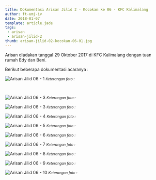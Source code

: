 ```yaml
---
title: Dokumentasi Arisan Jilid 2 - Kocokan ke 06 - KFC Kalimalang
author: ft-umj-iv
date: 2018-01-07
template: article.jade
tags:
 - arisan
 - arisan-jilid-2
thumb: arisan-jilid-02-kocokan-06-01.jpg
---
```


Arisan diadakan tanggal 29 Oktober 2017 di KFC Kalimalang dengan tuan rumah Edy dan Beni.

Berikut beberapa dokumentasi acaranya :



![Arisan Jilid 06 - 1](/story/assets/img/arisan-jilid-02-kocokan-06-01.jpg)
<small>_Keterangan foto :_</small>

<br/>
<span class="more"></span>

![Arisan Jilid 06 - 3](/story/assets/img/arisan-jilid-02-kocokan-06-02.jpg)
<small>_Keterangan foto :_</small>

![Arisan Jilid 06 - 3](/story/assets/img/arisan-jilid-02-kocokan-06-03.jpg)
<small>_Keterangan foto :_</small>

![Arisan Jilid 06 - 4](/story/assets/img/arisan-jilid-02-kocokan-06-04.jpg)
<small>_Keterangan foto :_</small>

![Arisan Jilid 06 - 5](/story/assets/img/arisan-jilid-02-kocokan-06-05.jpg)
<small>_Keterangan foto :_</small>

![Arisan Jilid 06 - 6](/story/assets/img/arisan-jilid-02-kocokan-06-06.jpg)
<small>_Keterangan foto :_</small>

![Arisan Jilid 06 - 7](/story/assets/img/arisan-jilid-02-kocokan-06-07.jpg)
<small>_Keterangan foto :_</small>

![Arisan Jilid 06 - 8](/story/assets/img/arisan-jilid-02-kocokan-06-08.jpg)
<small>_Keterangan foto :_</small>

![Arisan Jilid 06 - 9](/story/assets/img/arisan-jilid-02-kocokan-06-09.jpg)
<small>_Keterangan foto :_</small>

![Arisan Jilid 06 - 10](/story/assets/img/arisan-jilid-02-kocokan-06-10.jpg)
<small>_Keterangan foto :_</small>
